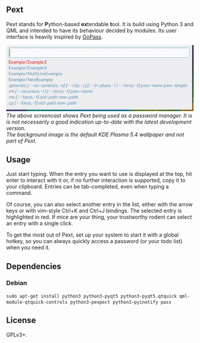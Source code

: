 ## Pext
Pext stands for **P**ython-based **ex**tendable **t**ool. It is build using
Python 3 and QML and intended to have its behaviour decided by modules. Its user
interface is heavily inspired by [GoPass](https://github.com/cortex/gopass).

![Screencast](screencast.gif)  
*The above screencast shows Pext being used as a password manager. It is
is not necessarily a good indication up-to-date with the latest development
version.  
The background image is the default KDE Plasma 5.4 wallpaper and not
part of Pext.*

## Usage
Just start typing. When the entry you want to use is displayed at the top, hit
enter to interact with it or, if no further interaction is supported, copy it
to your clipboard. Entries can be tab-completed, even when typing a command.

Of course, you can also select another entry in the list, either with the
arrow keys or with vim-style Ctrl+K and Ctrl+J bindings. The selected entry is
highlighted in red. If mice are your thing, your trustworthy rodent can select
an entry with a single click.

To get the most out of Pext, set up your system to start it with a global
hotkey, so you can always quickly access a password (or your todo list) when
you need it.

## Dependencies
### Debian

    sudo apt-get install python3 python3-pyqt5 python3-pyqt5.qtquick qml-module-qtquick-controls python3-pexpect python3-pyinotify pass

## License
GPLv3+.
